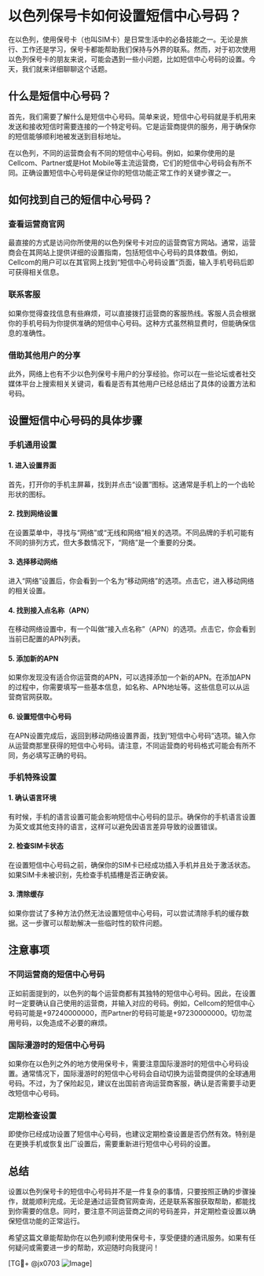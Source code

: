 # 以色列保号卡如何设置短信中心号码？

在以色列，使用保号卡（也叫SIM卡）是日常生活中的必备技能之一。无论是旅行、工作还是学习，保号卡都能帮助我们保持与外界的联系。然而，对于初次使用以色列保号卡的朋友来说，可能会遇到一些小问题，比如短信中心号码的设置。今天，我们就来详细聊聊这个话题。

## 什么是短信中心号码？

首先，我们需要了解什么是短信中心号码。简单来说，短信中心号码就是手机用来发送和接收短信时需要连接的一个特定号码。它是运营商提供的服务，用于确保你的短信能够顺利地被发送到目标地址。

在以色列，不同的运营商会有不同的短信中心号码。例如，如果你使用的是Cellcom、Partner或是Hot Mobile等主流运营商，它们的短信中心号码会有所不同。正确设置短信中心号码是保证你的短信功能正常工作的关键步骤之一。

## 如何找到自己的短信中心号码？

### 查看运营商官网

最直接的方式是访问你所使用的以色列保号卡对应的运营商官方网站。通常，运营商会在其网站上提供详细的设置指南，包括短信中心号码的具体数值。例如，Cellcom的用户可以在其官网上找到“短信中心号码设置”页面，输入手机号码后即可获得相关信息。

### 联系客服

如果你觉得查找信息有些麻烦，可以直接拨打运营商的客服热线。客服人员会根据你的手机号码为你提供准确的短信中心号码。这种方式虽然稍显费时，但能确保信息的准确性。

### 借助其他用户的分享

此外，网络上也有不少以色列保号卡用户的分享经验。你可以在一些论坛或者社交媒体平台上搜索相关关键词，看看是否有其他用户已经总结出了具体的设置方法和号码。

## 设置短信中心号码的具体步骤

### 手机通用设置

#### 1. 进入设置界面
首先，打开你的手机主屏幕，找到并点击“设置”图标。这通常是手机上的一个齿轮形状的图标。

#### 2. 找到网络设置
在设置菜单中，寻找与“网络”或“无线和网络”相关的选项。不同品牌的手机可能有不同的排列方式，但大多数情况下，“网络”是一个重要的分类。

#### 3. 选择移动网络
进入“网络”设置后，你会看到一个名为“移动网络”的选项。点击它，进入移动网络的相关设置。

#### 4. 找到接入点名称（APN）
在移动网络设置中，有一个叫做“接入点名称”（APN）的选项。点击它，你会看到当前已配置的APN列表。

#### 5. 添加新的APN
如果你发现没有适合你运营商的APN，可以选择添加一个新的APN。在添加APN的过程中，你需要填写一些基本信息，如名称、APN地址等。这些信息可以从运营商官网获取。

#### 6. 设置短信中心号码
在APN设置完成后，返回到移动网络设置界面，找到“短信中心号码”选项。输入你从运营商那里获得的短信中心号码。请注意，不同运营商的号码格式可能会有所不同，务必填写正确的号码。

### 手机特殊设置

#### 1. 确认语言环境
有时候，手机的语言设置可能会影响短信中心号码的显示。确保你的手机语言设置为英文或其他支持的语言，这样可以避免因语言差异导致的设置错误。

#### 2. 检查SIM卡状态
在设置短信中心号码之前，确保你的SIM卡已经成功插入手机并且处于激活状态。如果SIM卡未被识别，先检查手机插槽是否正确安装。

#### 3. 清除缓存
如果你尝试了多种方法仍然无法设置短信中心号码，可以尝试清除手机的缓存数据。这一步骤可以帮助解决一些临时性的软件问题。

## 注意事项

### 不同运营商的短信中心号码
正如前面提到的，以色列的每个运营商都有其独特的短信中心号码。因此，在设置时一定要确认自己使用的运营商，并输入对应的号码。例如，Cellcom的短信中心号码可能是+97240000000，而Partner的号码可能是+97230000000。切勿混用号码，以免造成不必要的麻烦。

### 国际漫游时的短信中心号码
如果你在以色列之外的地方使用保号卡，需要注意国际漫游时的短信中心号码设置。通常情况下，国际漫游时的短信中心号码会自动切换为运营商提供的全球通用号码。不过，为了保险起见，建议在出国前咨询运营商客服，确认是否需要手动更改短信中心号码。

### 定期检查设置
即使你已经成功设置了短信中心号码，也建议定期检查设置是否仍然有效。特别是在更换手机或恢复出厂设置后，需要重新进行短信中心号码的设置。

## 总结

设置以色列保号卡的短信中心号码并不是一件复杂的事情，只要按照正确的步骤操作，就能顺利完成。无论是通过运营商官网查询，还是联系客服获取帮助，都能找到你需要的信息。同时，要注意不同运营商之间的号码差异，并定期检查设置以确保短信功能的正常运行。

希望这篇文章能帮助你在以色列顺利使用保号卡，享受便捷的通讯服务。如果有任何疑问或需要进一步的帮助，欢迎随时向我提问！

[TG💪+ @jx0703 ![Image](https://github.com/user-attachments/assets/dbca1d08-cadb-493c-b0ec-ad6f7a83f270)]